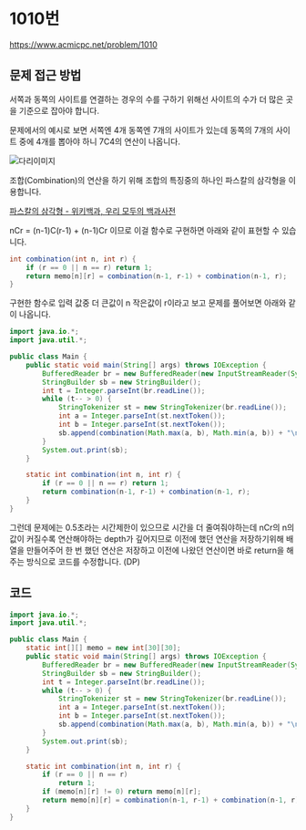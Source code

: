 # 1010번

https://www.acmicpc.net/problem/1010

## 문제 접근 방법

서쪽과 동쪽의 사이트를 연결하는 경우의 수를 구하기 위해선 사이트의 수가 더 많은 곳을 기준으로 잡아야 합니다.

문제에서의 예시로 보면 서쪽엔 4개 동쪽엔 7개의 사이트가 있는데 동쪽의 7개의 사이트 중에 4개를 뽑아야 하니 7C4의 연산이 나옵니다.

![다리이미지](https://onlinejudgeimages.s3-ap-northeast-1.amazonaws.com/upload/201003/pic1.JPG)

조합(Combination)의 연산을 하기 위해 조합의 특징중의 하나인 파스칼의 삼각형을 이용합니다.

[파스칼의 삼각형 - 위키백과, 우리 모두의 백과사전](https://ko.wikipedia.org/wiki/%ED%8C%8C%EC%8A%A4%EC%B9%BC%EC%9D%98_%EC%82%BC%EA%B0%81%ED%98%95)

nCr = (n-1)C(r-1) + (n-1)Cr 이므로 이걸 함수로 구현하면 아래와 같이 표현할 수 있습니다.

```java
int combination(int n, int r) {
    if (r == 0 || n == r) return 1;
    return memo[n][r] = combination(n-1, r-1) + combination(n-1, r);
}
```

구현한 함수로 입력 값중 더 큰값이 n 작은값이 r이라고 보고 문제를 풀어보면 아래와 같이 나옵니다.

```java
import java.io.*;
import java.util.*;

public class Main {
    public static void main(String[] args) throws IOException {
        BufferedReader br = new BufferedReader(new InputStreamReader(System.in));
        StringBuilder sb = new StringBuilder();
        int t = Integer.parseInt(br.readLine());
        while (t-- > 0) {
            StringTokenizer st = new StringTokenizer(br.readLine());
            int a = Integer.parseInt(st.nextToken());
            int b = Integer.parseInt(st.nextToken());
            sb.append(combination(Math.max(a, b), Math.min(a, b)) + "\n");
        }
        System.out.print(sb);
    }

    static int combination(int n, int r) {
        if (r == 0 || n == r) return 1;
        return combination(n-1, r-1) + combination(n-1, r);
    }
}
```

그런데 문제에는 0.5초라는 시간제한이 있으므로 시간을 더 줄여줘야하는데 nCr의 n의 값이 커질수록 연산해야하는 depth가 깊어지므로 이전에 했던 연산을 저장하기위해 배열을 만들어주어 한 번 했던 연산은 저장하고 이전에 나왔던 연산이면 바로 return을 해주는 방식으로 코드를 수정합니다. (DP)

## 코드

```java
import java.io.*;
import java.util.*;

public class Main {
    static int[][] memo = new int[30][30];
    public static void main(String[] args) throws IOException {
        BufferedReader br = new BufferedReader(new InputStreamReader(System.in));
        StringBuilder sb = new StringBuilder();
        int t = Integer.parseInt(br.readLine());
        while (t-- > 0) {
            StringTokenizer st = new StringTokenizer(br.readLine());
            int a = Integer.parseInt(st.nextToken());
            int b = Integer.parseInt(st.nextToken());
            sb.append(combination(Math.max(a, b), Math.min(a, b)) + "\n");
        }
        System.out.print(sb);
    }

    static int combination(int n, int r) {
        if (r == 0 || n == r)
            return 1;
        if (memo[n][r] != 0) return memo[n][r];
        return memo[n][r] = combination(n-1, r-1) + combination(n-1, r);
    }
}
```
